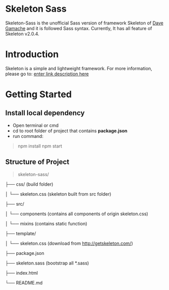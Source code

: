 # Skeleton Sass
Skeleton-Sass is the unofficial Sass version of framework Skeleton of [Dave Gamache](https://twitter.com/dhg) and it is followed Sass syntax. Currently, It has all feature of Skeleton v2.0.4.

# Introduction
Skeleton is a simple and lightweight framework. For more information, please go to:  [enter link description here](http://getskeleton.com/)

# Getting Started
## Install local dependency

 - Open terminal or cmd
 - cd to root folder of project that contains **package.json**
 - run command:
 

> npm install
> npm start

## Structure of Project

>skeleton-sass/

├── css/ (build folder)

│   └── skeleton.css (skeleton built from src folder)

├── src/

│   └── components (contains all components of origin skeleton.css)

│   └── mixins (contains static function)

├── template/

│   └── skeleton.css (download from http://getskeleton.com/)

├── package.json

├── skeleton.sass (bootstrap all *.sass)

├── index.html

└── README.md
